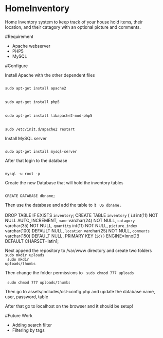 # HomeInventory
Home Inventory system to keep track of your house hold items, their location, and their catagory with an optional picture and comments.

#Requirement

- Apache webserver
- PHP5
- MySQL

#Configure

Install Apache with the other dependent files

<code>
sudo apt-get install apache2
</code>
<br>
<code>
sudo apt-get install php5
</code>
<br>
<code>
sudo apt-get install libapache2-mod-php5
</code>
<br>
<code>
sudo /etc/init.d/apache2 restart
</code>


Install MySQL server 


<code>
sudo apt-get install mysql-server
</code>

After that login to the database

<code>
mysql -u root -p
</code>

Create the new Database that will hold the inventory tables

<code>
CREATE DATABASE dbname;
</code>

Then use the database and add the table to it
<code>
US dbname;
</code>
<br>
<database>
DROP TABLE IF EXISTS `inventory`;
CREATE TABLE `inventory` (
  `id` int(11) NOT NULL AUTO_INCREMENT,
  `name` varchar(24) NOT NULL,
  `catagory` varchar(35) NOT NULL,
  `quantity` int(11) NOT NULL,
  `picture_index` varchar(100) DEFAULT NULL,
  `location` varchar(25) NOT NULL,
  `comments` varchar(150) DEFAULT NULL,
  PRIMARY KEY (`id`)
) ENGINE=InnoDB DEFAULT CHARSET=latin1;
</database>

Next append the repository to /var/www directory
and create two folders
<code>
sudo mkdir uploads
</code>
<br>
<code>
sudo mkdir uploads/thumbs
</code>

Then change the folder permissions to 
<code>
sudo chmod 777 uploads
</code>
<br>
<code>
sudo chmod 777 uploads/thumbs
</code>

Then go to assets/includes/csl-config.php
and update the database name, user, password, table 

After that go to localhost on the browser and it should be setup!

#Future Work

- Adding search filter
- Filtering by tags
